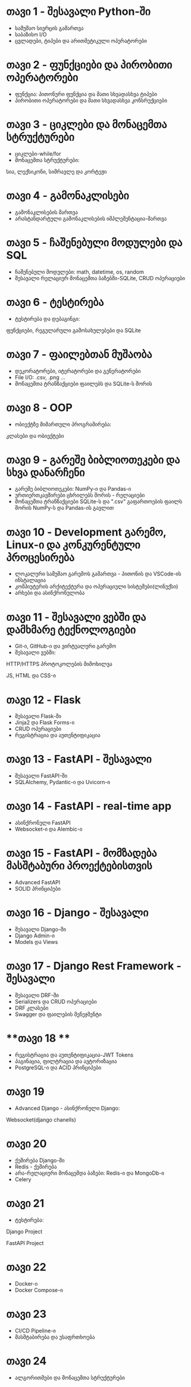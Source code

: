 # **თავი 1 - შესავალი Python-ში**
- სამუშაო სივრცის გამართვა
- საბაზისო I/O
- ცვლადები, ტიპები და არითმეტიკული ოპერატორები

# **თავი 2 - ფუნქციები და პირობითი ოპერატორები**
- ფუნქცია: პითონური ფუნქცია და მათი სხვადასხვა ტიპები
- პირობითი ოპერატორები და მათი სხვადასხვა კონსრუქციები

# **თავი 3 - ციკლები და მონაცემთა სტრუქტურები**
- ციკლები-while/for
- მონაცემთა სტრუქტურები:

სია, ლექსიკონი, სიმრავლე და კორტეჟი

# **თავი 4 - გამონაკლისები**
- გამონაკლისების მართვა
- არასტანდარტული გამონაკლისების იმპლემენტაცია-მართვა

# **თავი 5 - ჩაშენებული მოდულები და SQL**
- ჩაშენებული მოდულები: math, datetime, os, random
- შესავალი რელაციურ მონაცემთა ბაზებში-SQLite, CRUD ოპერაციები

# **თავი 6 - ტესტირება**
- ტესტირება და დებაგინგი:

ფუნქციები, რეგულარული გამოსახულებები და SQLite


# **თავი 7 - ფაილებთან მუშაობა**
- დეკორატორები, იტერატორები და გენერატორები
- File I/O: .csv, .png ...
- მონაცემთა ტრანზაქციები ფაილებს და SQLite-ს შორის

# **თავი 8 - OOP**
- ობიექტზე მიმართული პროგრამირება:

კლასები და ობიექტები

# **თავი 9 - გარეშე ბიბლიოთეკები და სხვა დანარჩენი**
- გარეშე ბიბლიოთეკები: NumPy-ი და Pandas-ი
- ურთიერთკავშირები ცხრილებს შორის - რელაციები
- მონაცემთა ტრანზაქციები SQLite-ს და ".csv" გაფართოების ფაილს შორის NumPy-ს და Pandas-ის გავლით

# **თავი 10 - Development გარემო, Linux-ი და კონკურენტული პროცესირება**
- ლოკალური სამუშაო გარემოს გამართვა - პითონის და VSCode-ის ინსტალაცია
- კომპიუტერის არქიტექტურა და ოპერაციული სისტემები(ლინუქსი)
- არხები და ასინქრონულობა

# **თავი 11 - შესავალი ვებში და დამხმარე ტექნოლოგიები**
- Git-ი, GitHub-ი და ვირტუალური გარემო
- შესავალი ვებში:

HTTP/HTTPS პროტოკოლების მიმოხილვა

JS, HTML და CSS-ი

# **თავი 12 - Flask**
- შესავალი Flask-ში
- Jinja2 და Flask Forms-ი
- CRUD ოპერაციები
- რეგისტრაცია და აუთენტიფიკაცია

# **თავი 13 - FastAPI - შესავალი**
- შესავალი FastAPI-ში
- SQLAlchemy, Pydantic-ი და Uvicorn-ი 

# **თავი 14 - FastAPI - real-time app**
- ასინქრონული FastAPI
- Websocket-ი და Alembic-ი

# **თავი 15 - FastAPI - მომზადება მასშტაბური პროექტებისთვის**
- Advanced FastAPI
- SOLID პრინციპები

# **თავი 16 - Django - შესავალი**
- შესავალი Django-ში
- Django Admin-ი
- Models და Views

# **თავი 17 - Django Rest Framework - შესავალი**
- შესავალი DRF-ში
- Serializers და CRUD ოპერაციები
- DRF კლასები
- Swagger და ფაილების მენეჯმენტი


# **თავი 18 **
- რეგისტრაცია და აუთენტიფიკაცია-JWT Tokens
- პაგინაცია, ფილტრაცია და ავტორიზაცია
- PostgreSQL-ი და ACID პრინციპები


# **თავი 19**
- Advanced Django - ასინქრონული Django:

Websocket(django chanells)

# **თავი 20**
- ქეშირება Django-ში
- Redis - ქეშირება
- არა-რელაციური მონაცემდა ბაზები: Redis-ი და MongoDb-ი
- Celery

# **თავი 21**
- ტესტირება:

Django Project

FastAPI Project

# **თავი 22**
- Docker-ი
- Docker Compose-ი

# **თავი 23**
- CI/CD Pipeline-ი
- მასშტაბირება და უსაფრთხოება

# **თავი 24**
- ალგორითმები და მონაცემთა სტრუქტურები





